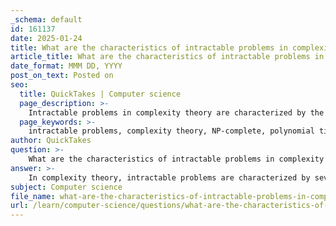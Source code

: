```yaml
---
_schema: default
id: 161137
date: 2025-01-24
title: What are the characteristics of intractable problems in complexity theory?
article_title: What are the characteristics of intractable problems in complexity theory?
date_format: MMM DD, YYYY
post_on_text: Posted on
seo:
  title: QuickTakes | Computer science
  page_description: >-
    Intractable problems in complexity theory are characterized by the lack of efficient algorithms, belonging to NP-complete classes, and practical challenges in finding solutions due to exponential growth in running time.
  page_keywords: >-
    intractable problems, complexity theory, NP-complete, polynomial time, exponential time complexity, Traveling Salesman Problem, theoretical solvability, polynomial-time reductions, heuristic algorithms, approximation algorithms
author: QuickTakes
question: >-
    What are the characteristics of intractable problems in complexity theory?
answer: >-
    In complexity theory, intractable problems are characterized by several key features:\n\n1. **Lack of Efficient Algorithms**: Intractable problems are those for which no polynomial-time algorithms are known. This means that the time required to solve these problems grows significantly faster than polynomial time as the size of the input increases. Typically, the best-known algorithms for intractable problems have exponential time complexity or worse.\n\n2. **Complexity Class**: Many intractable problems fall into the NP-complete category. If it is proven that P (the class of problems solvable in polynomial time) is not equal to NP (the class of problems for which a solution can be verified in polynomial time), then NP-complete problems cannot be solved efficiently. The Traveling Salesman Problem (TSP) is a classic example of an NP-complete problem.\n\n3. **Theoretical Solvability**: While intractable problems can theoretically be solved given infinite time and resources, in practical terms, the time required to find a solution is often prohibitive. This makes them impractical for real-world applications, especially as the size of the input grows.\n\n4. **Reduction and Completeness**: Intractable problems can often be shown to be NP-complete through polynomial-time reductions from other NP-complete problems. This means that if one can find a polynomial-time solution for one NP-complete problem, it would imply a polynomial-time solution for all problems in NP.\n\n5. **Exponential Growth**: The running time of algorithms for intractable problems typically exhibits exponential growth with respect to the input size. For example, if an algorithm has a time complexity of $O(2^n)$, it becomes infeasible for relatively small values of $n$.\n\n6. **Practical Implications**: Intractable problems often require heuristic or approximation algorithms to find solutions that are "good enough" within a reasonable time frame, rather than exact solutions.\n\nIn summary, intractable problems are defined by their inability to be solved efficiently, their classification within complexity theory, and their practical implications in computational tasks.
subject: Computer science
file_name: what-are-the-characteristics-of-intractable-problems-in-complexity-theory.md
url: /learn/computer-science/questions/what-are-the-characteristics-of-intractable-problems-in-complexity-theory
---
```


&nbsp;